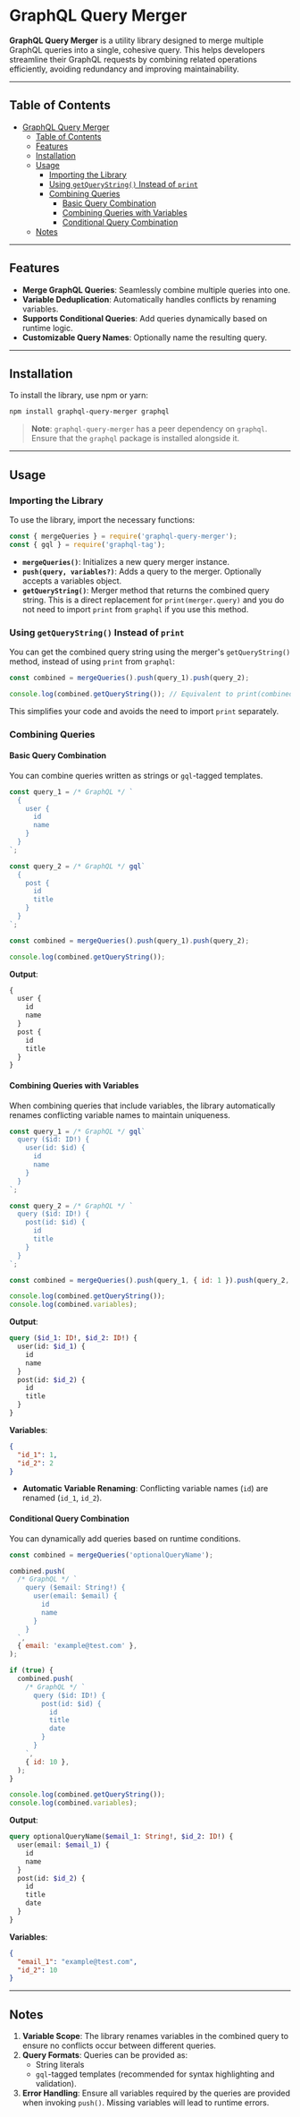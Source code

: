 # GraphQL Query Merger

**GraphQL Query Merger** is a utility library designed to merge multiple GraphQL queries into a single, cohesive query. This helps developers streamline their GraphQL requests by combining related operations efficiently, avoiding redundancy and improving maintainability.

---

## Table of Contents

- [GraphQL Query Merger](#graphql-query-merger)
  - [Table of Contents](#table-of-contents)
  - [Features](#features)
  - [Installation](#installation)
  - [Usage](#usage)
    - [Importing the Library](#importing-the-library)
    - [Using `getQueryString()` Instead of `print`](#using-getquerystring-instead-of-print)
    - [Combining Queries](#combining-queries)
      - [Basic Query Combination](#basic-query-combination)
      - [Combining Queries with Variables](#combining-queries-with-variables)
      - [Conditional Query Combination](#conditional-query-combination)
  - [Notes](#notes)

---

## Features

- **Merge GraphQL Queries**: Seamlessly combine multiple queries into one.
- **Variable Deduplication**: Automatically handles conflicts by renaming variables.
- **Supports Conditional Queries**: Add queries dynamically based on runtime logic.
- **Customizable Query Names**: Optionally name the resulting query.

---

## Installation

To install the library, use npm or yarn:

```bash
npm install graphql-query-merger graphql
```

> **Note**: `graphql-query-merger` has a peer dependency on `graphql`. Ensure that the `graphql` package is installed alongside it.

---

## Usage

### Importing the Library

To use the library, import the necessary functions:

```javascript
const { mergeQueries } = require('graphql-query-merger');
const { gql } = require('graphql-tag');
```

- **`mergeQueries()`**: Initializes a new query merger instance.
- **`push(query, variables?)`**: Adds a query to the merger. Optionally accepts a variables object.
- **`getQueryString()`**: Merger method that returns the combined query string. This is a direct replacement for `print(merger.query)` and you do not need to import `print` from `graphql` if you use this method.

### Using `getQueryString()` Instead of `print`

You can get the combined query string using the merger's `getQueryString()` method, instead of using `print` from `graphql`:

```javascript
const combined = mergeQueries().push(query_1).push(query_2);

console.log(combined.getQueryString()); // Equivalent to print(combined.query)
```

This simplifies your code and avoids the need to import `print` separately.

### Combining Queries

#### Basic Query Combination

You can combine queries written as strings or `gql`-tagged templates.

```javascript
const query_1 = /* GraphQL */ `
  {
    user {
      id
      name
    }
  }
`;

const query_2 = /* GraphQL */ gql`
  {
    post {
      id
      title
    }
  }
`;

const combined = mergeQueries().push(query_1).push(query_2);

console.log(combined.getQueryString());
```

**Output**:

```graphql
{
  user {
    id
    name
  }
  post {
    id
    title
  }
}
```

#### Combining Queries with Variables

When combining queries that include variables, the library automatically renames conflicting variable names to maintain uniqueness.

```javascript
const query_1 = /* GraphQL */ gql`
  query ($id: ID!) {
    user(id: $id) {
      id
      name
    }
  }
`;

const query_2 = /* GraphQL */ `
  query ($id: ID!) {
    post(id: $id) {
      id
      title
    }
  }
`;

const combined = mergeQueries().push(query_1, { id: 1 }).push(query_2, { id: 2 });

console.log(combined.getQueryString());
console.log(combined.variables);
```

**Output**:

```graphql
query ($id_1: ID!, $id_2: ID!) {
  user(id: $id_1) {
    id
    name
  }
  post(id: $id_2) {
    id
    title
  }
}
```

**Variables**:

```json
{
  "id_1": 1,
  "id_2": 2
}
```

- **Automatic Variable Renaming**: Conflicting variable names (`id`) are renamed (`id_1`, `id_2`).

#### Conditional Query Combination

You can dynamically add queries based on runtime conditions.

```javascript
const combined = mergeQueries('optionalQueryName');

combined.push(
  /* GraphQL */ `
    query ($email: String!) {
      user(email: $email) {
        id
        name
      }
    }
  `,
  { email: 'example@test.com' },
);

if (true) {
  combined.push(
    /* GraphQL */ `
      query ($id: ID!) {
        post(id: $id) {
          id
          title
          date
        }
      }
    `,
    { id: 10 },
  );
}

console.log(combined.getQueryString());
console.log(combined.variables);
```

**Output**:

```graphql
query optionalQueryName($email_1: String!, $id_2: ID!) {
  user(email: $email_1) {
    id
    name
  }
  post(id: $id_2) {
    id
    title
    date
  }
}
```

**Variables**:

```json
{
  "email_1": "example@test.com",
  "id_2": 10
}
```

---

## Notes

1. **Variable Scope**: The library renames variables in the combined query to ensure no conflicts occur between different queries.
2. **Query Formats**: Queries can be provided as:
   - String literals
   - `gql`-tagged templates (recommended for syntax highlighting and validation).
3. **Error Handling**: Ensure all variables required by the queries are provided when invoking `push()`. Missing variables will lead to runtime errors.
